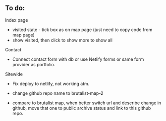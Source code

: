 ## To do:

Index page

- visited state - tick box as on map page (just need to copy code from map page)
- show visited, then click to show more to show all

Contact

- Connect contact form with db or use Netlify forms or same form provider as portfolio.

Sitewide

- Fix deploy to netlify, not working atm.

- change github repo name to brutalist-map-2

- compare to brutalist map, when better switch url and describe change in github, move that one to public archive status and link to this github repo.
